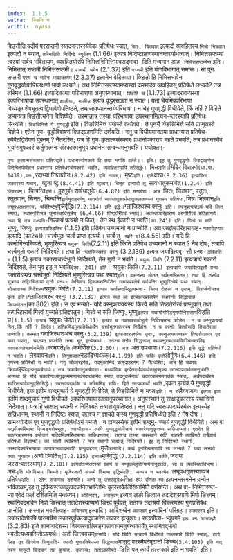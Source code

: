 ```yaml
---
index:  1.1.5
sutra:  क्ङिति च
vritti:  nyasa
---
```


क्ङितीति यदीयं परसप्तमी स्यादनन्तरस्यैवेकः प्रतिषेधः स्यात्, `चितः,
चितवात्` इत्यादौ व्यवहितस्य `भिन्नो भिन्नवात्` इत्यादौ न स्यात्, `तस्मिन्निति निर्दिष्टे स्पूर्वस्य` (1.1.66) इत्यत्र निर्दिष्टग्रहणस्यानन्तरर्यार्थत्वात्। निमित्तसप्तम्यां त्वस्यां सर्वत्र भवितव्यम्, व्यवहितयोरपि निमित्तनिमित्तिभावसद्भावा-
दिति मन्यमान आह- `निमित्तसप्तम्येषा` इति। निमित्तात् सप्तमी निमित्तसप्तमी। `पञ्चमी भयेन` (2.1.37) इति `पञ्चमी` इति योगविभागात् समासः। सा पुनः सप्तमी `यस्य च
भावेन भावलक्षणम्` (2.3.37) इत्यनेन वेदितव्या। क्ङितो हि निमित्तभावेन गुणवृद्धयोःप्राप्तिलक्षणो भावो लक्ष्यते। अथ निमित्तसप्तम्यामप्यस्यां कस्मादेव व्यवहितस् प्रतिषेधो लभ्यते? तत्र तस्मिन् (1.1.66) इत्यादिकायाः परिभाषाया अनुपस्थानात्।
`क्ङिति च` (1.1.73) इत्यादरावप्यस्या इक्परिभाषाया उपस्थानात् `शालीयः, मालीयः`
इत्यत्र वृद्धरसञ्ज्ञा न स्यात। यता चेयमिक्परिभाषा विध्यङ्गशेषभूतत्वाद्विधावेवोपतिष्ठते, तथासावप्यानन्तर्यपरिभाषा। न चेह गुणवृद्धी विधीयेते, किं तर्हि ? विहिते अप्यन्यत्र क्ङितीत्यनेन विशिष्येते। तस्मान्नात्र तस्याः परिभाषाया उपस्थानमित्यन-न्तरस्यापि प्रतिषेधः सिध्यति। `क्ङिन्निमित्ते ये गुणवृद्धी` इति। क्ङिन्निमित्तं ययोस्ते तथोक्ते। ते पुनर्ये क्ङिन्निमित्ते सति प्राप्नुतस्ते विज्ञेये। एतेन गुण-
वृद्धीविशेषणं क्ङिद्ग्रहणमिति दर्शयति। ननु च विधीयमानतया प्राधान्यात् प्रतिषेध-
स्यैवैतद्विशेषणं युक्तम् ? नैतदस्ति; यत्र हि गुणः कृतात्मसंस्कारः प्रधानोपकाराय महते प्रभवति, तत्र प्रधानस्यैव भूयांसमुपकारं कर्तुमात्मनः संस्कारमनुभूय प्रधानेन सम्बन्धमनुभवति। यथोक्तम्-

`गुणः कृतात्मसंस्कारः प्रतिपद्यते।
प्रधानस्योपकारे हि तथा भयसि वर्तते।। इति।
इह तु गुणवृद्धयोः क्ङिद्दग्रहणेन विशेषितयोर्महान प्रधानस्य प्रतिषेधस्योपकारो भवति, व्यवहितस्यापि तत्सिद्धेः। `भिन्नः` इति। `भिदिर् विदारणे` (धा.पा. 1439),क्तः, `रदाभ्यां निष्ठातोनः`(8.2.42) इति नत्वम्। `मृष्टः` इति। मृजेः `व्रश्च`(8.2.36) इत्यादिना जकारस्य षत्वम्, `ष्टुना ष्टुः`(8.4.41) इति ष्टुत्वम्। चिनुत
इत्यादौ तु `सार्वधातुकमपित्`(1.2.4) इति क्ङित्त्वम्। `चिन्वन्ति`इति। `हुश्नुवोः
सार्वधातुके`(6.4.87) इति यणादेशः। अत्र `चितः, चितवान्, स्तुतः, स्तुतवान्, चिनतः, चिन्वन्ति` इत्येषूदाहरणेषु यतायोगं सार्वधातुकार्धधातुकलक्षणस्य गुणस्य प्रतिषेधः, `भिन्नः भिन्नवान्` इति लघूपधलक्षणस्य, परिशिष्टेषु `मृजेर्वृद्धिः` (7.2.114)
इति वृद्धेः। `ग्लाजिस्थश्च क्स्नुः` इति। क्स्नुप्रत्ययोऽयं यदि कित् स्यात्,
स्थास्नुरित्यत्र घुमास्थादिसूत्रेण (6.4.66) तिष्ठतेरीत्त्वं स्यात्। अतस्तत्परिहाराय क्स्नोर्गित्त्वं प्रतिज्ञायते। तथा हि तत्र वक्ष्यति-`गिच्चायं प्रत्ययो न
कित्। तेन स्थ ईकारो न भवति`(का.241) इति। गित्वे च सति `भूष्णुः, जिष्णुः` इत्यत्रठक्ङितिच` (1.1.5) इति प्रतिषेध उच्यमानो न प्राप्नोति। अत एतद्दोषपरिहारायाह- `गकारोऽप्यत्र` इत्यादि (का241)।चर्त्त्वभूतः चर्त्वं प्राप्त इत्यर्थः। चर्त्वं तु `
खरि च`(8.4.55) इति। यदि हि क्स्नोर्गित्त्वमिष्यते, भूष्णुरित्यत्र `श्रयुकः किति`(7.2.11) इति किति प्रतिषेध उच्यमानो न स्यात् ? नैष दोषः; तत्रापि चर्त्त्वभूतो
गकारो निर्दिश्यते। तथा हि -`ग्लाजिस्थश्च क्स्नुः` (3.2.139) इत्यत्र जयादित्यवृ-
त्तौ ग्रन्थः- `ठक्ङिति च` (1.1.5) इत्यत्र गकारश्चर्त्त्वभूतो निर्दिश्यते, तेन गुणो न भवति। `श्रयुकः किति` (7.2.11) इत्यत्रापि गकारो निर्दिश्यते, तेन भुव इड् न भवति`(का. 241) इति। `श्रयुकः किति` (7.2.11) इत्यत्रापि जयादित्यवृत्तौ ग्रन्थः- `गकारोऽप्यत्र चर्त्त्वभूतो निर्दिश्यते भूष्णुरित्यत्र यथा स्यात्` इति। वामनस्य
त्वेतत् सर्वमनभिमतम्। तथा हि तस्यैव सूत्रस्य तद्विरचितायां वृत्तौ ग्रन्थः- केचिदत्र द्विककरानिर्देशेन गकारप्रश्लेषं वर्णयन्ति भूष्णुरित्येवं यथा स्यात्।
सौत्रत्वाच्च निर्देशस्य `श्रयुकः किति` (7.2.11) इत्यत्र चर्त्वस्यासिद्धत्वमना-
श्रित्य रोरुत्वं न कृतम्, विसर्जनीयश्च कृतः इति। `ग्लाजिस्थश्च क्स्नुः` (3.2.139) इत्यत्र स्था आ इत्यकारप्रश्लेषेण स्थास्नोः सिद्धत्वान्न किञ्चदेतत्`(का 802)
इति। स एवं मन्यते- यदि क्स्नुप्रत्यययस्य कित्त्वे सति तिष्ठतेरीत्त्वं
प्राप्नुयात् तथा तत्परिहारार्थं गित्त्वं युज्यते प्रतिज्ञातुम। गित्त्वे च सति
जिष्णुः, भूष्णुः` इत्यत्र यथायोगमिड्गुणयोर्निरासाय `क्ङिति च`(1.1.5) इत्यत्र
`श्रयुकः किति` (7.2.11) इत्यत्र च गकारश्चर्त्वभूतो निर्दिश्यमानः शोभेत। न च
क्स्नुप्रत्ययो गित्,किं तर्हि ? किदेव। तत्किमिड्गुण्प्रतिषेधार्थेन चर्त्त्वभूतगकारस्य निर्देशेन !न च क्स्नोः कित्त्वेसति तिष्ठतेरात्वं प्राप्नोति। तस्मात् `
ग्लाजिस्थशअच क्स्नुः` (3.2.139) इत्याकारप्रश्लेषः कृतः, क्स्नुप्रत्ययान्तस्य
तिष्ठतेराकार एव यथा स्यात्, यदन्यत् प्राप्नोति तन्मा भूत् इत्येवमर्थः। ततश्च
तेनैव सिद्धत्वात् स्थास्नुशब्दस्याकिञ्चित्करमिह गकारप्रश्लेषवर्णनमिति। `कामयते` इति। `कमेर्णिङ`(3.1.30)। अत्र `अत उपधायाः`(7.2.116) इति वृद्धेः प्रतिषेधो न भवति। `लैगवायनः` इति। लिगुशब्दात् `नडादिभ्यःफक्` (4.1.99) इति फकि कृते `ओर्गुणः` (6.4.146) इति गुणस्य प्रतिषेधो न भवति। ननु चोकारइगेव, तदयुक्तमिदं प्रत्युदाहरणम् ? नैतदस्ति; अत्र हि चकारः क्रियते `इकः` इत्यनुकर्षणार्थः। तत्र चकारेणानुकर्षणसा-
मर्थ्यादिक इत्येतदर्थपदार्थतामुत्सृज्य स्वरूपपदार्थतामनुभवति। अन्यथा हि यदि
चकारेणाध्यनुकृष्यमाणमर्थपदार्थकमेव स्यात् तदनुकर्षणार्थं चकारकरणमनर्थकं स्यात्, अर्थपदार्थस्य स्वरितत्वादेवानुवृत्तिसिद्धेः। स्वरूपपदार्थके च तस्मिन्निह सन्नि-
हिते सत्ययमर्थो भवति, `इकग इत्येवं ये गुणवृद्धी विधीयेते, इक इतीमं शब्दमुचार्य
ये गुणवृद्धी विधीयेते, ते क्ङिन्निमित्ते न भवतः` इति। न च `लैगवायनः` इत्यत्र
इकः` इतीमं शब्दमुचार्य गुणो विधीयते, इक्परिभाषायास्तत्रानुपस्थानात्। अनुपस्थानं तु साक्षादुकारस्य स्थानिनो निर्देशात्। यत्र हि साक्षात् स्थानी न निर्दिश्यते
तत्रासावुपतिष्ठते। ननु यदि स्वरूपपदार्थस्येक इत्यस्येह सन्निधानम्, स्थानी न
निर्दिष्टः स्यात्, ततश्च न ज्ञायते कस्य गुणवृद्धी प्रतिषिध्येते इति ? नैष दोषः। सामर्थ्यादिक एव गुणवृद्धयोः प्रतिषेधोऽयं गम्यते। न ह्यन्यस्येक इतीमं शब्दुमु-
च्चार्य गुणवृद्धी विधीयेते। अथ वा ` यद्यपीक्परिभाषा विध्यङ्गशेषभूता, तथापीहास-
त्यपि गुणवृद्धयोर्विधाने चकारेणानुकृशष्य सन्निधाप्यते। एतदेव हि चकारकरणस्य प्रयोजनं यदिदमिक्परिभाषायाः सन्निधापनम्। ततश्च तस्या उपस्थाने सति यत्रासौ व्याप्रियते तत्रैवायं प्रतिषेधो विज्ञायते। क्व चासौ व्याप्रियते ? यत्र स्थानी साक्षान्न्
निर्दिश्यते। इह तु निर्दिश्यते स्थानी, तस्मादिक्परिभाषाया व्यापाराभावाद्भवति
प्रत्युदाहरण्। `मृजेः` इत्यादि। कथं पुनरिष्यमाणापि सा लभ्यते ? यथा लभ्यते तथा
श्रूयताम। `अचो ञ्णिति` श्(7.2.115) इत्यत्र `मृजेर्वृद्धिः` (7.2.114) इति वर्तते, `जराया जरसन्यतरस्याम्` (7.2.101) इत्यतोऽन्यतरस्यां ग्रहणं च मण्डूकप्लुतिन्यायेनानुवर्त्तते, सा च व्यवस्थितविभाषा। `अचः` इति योगविभागः क्रियते। मृजेरजादौ संक्रमे विभाषा वृद्धिर्भवति, अन्यत्र न भवत्येव।
`लघूपधगुणस्याप्यत्र प्रतिषेधः` इति । एतेन संक्रमत्वं दर्शयति। अन्ये तु
उत्तरसूत्रे `कणिता श्वः` रणिता श्वः` इत्यनन्तरमनेन ग्रन्थेन भवितव्यम्,इह तु दुर्विन्यस्तकाकुपदजनितभ्रान्तिभिः कुलेखकैर्लिखितमिति वर्णयन्ति। अथ वा- निमित्तसप्त-
म्या एवेदं फलं दर्शितमिति मन्तव्यम्। `अचिनवम्, असनुवम्` इत्यत्र लङो ङित्वात्
तदादेशस्यापि मिपो ङित्त्वम्। स्थानिवद्भावेन मिपो ङित्त्वात् तदादेशस्याप्यमो
ङित्त्वं पूर्ववत्, ततश्च तदाश्रयो विकरणस्य गुणप्रतिषेधः प्राप्नोति। कस्मान्न
भवतीत्याह- `अचिनवम्` इत्यादि। आदिशब्देन `अकरवम्` इत्यादिनां परिग्रहः। `लकारस्य` इति। लकारादेशोऽपि पारम्पर्येण लकारपूर्वकत्वादुपचारेण लकार इत्युक्तः। सत्यपीत्य-
भ्युपगमे `हलः श्नः शानज्झौ` (3.2.83) इति शानजादेशस्य शित्करणाल्लिङ्गान्नावश्यमनुबन्धकार्येषु स्थानिवद्भावो भवतीत्यध्यवसितोऽयमर्थः। अतो ङित्त्ववचम्` इत्यादि।
यदि ङिति यत्कार्यं विधीयते तल्लकारे ङिति स्यात्, ततो लिङ एव ङित्त्वेन चिनुयादि-
त्यादौ गुणप्रतिषेधस्य सिद्धत्वात् `यासुट् परस्मैपदेषूदात्तो ङिच्च` (3.4.103) इति यत् तस्य यासुटो ङ्द्विचनं तन्न कुर्यात्, कृतञ्च; ततोऽवसीयते- `ङिति यत् कार्यं तल्लकारे इति न भवति` इति।

